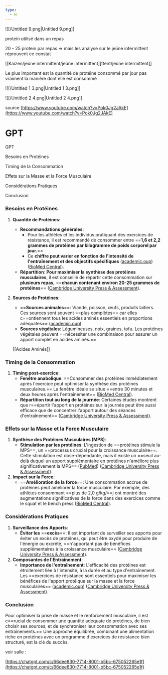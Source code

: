 ```yaml
---
type:
  - H
---
```

![[/Untitled 9.png|Untitled 9.png]]

protein utilisé dans un repas

20 - 25 protein par repas ⇒ mais les analyse sur le jeûne intermittent réprouvent ce constat

[[Kaizen/jeûne intermittent/jeûne intermittent]]ttent/jeûne intermittent]]

Le plus important est la quantité de protéine consommé par jour pas vraiment la manière dont elle est consommé

![[/Untitled 1 3.png|Untitled 1 3.png]]

![[/Untitled 2 4.png|Untitled 2 4.png]]

source [https://www.youtube.com/watch?v=Pok0Jg2JAkE](https://www.youtube.com/watch?v=Pok0Jg2JAkE)

# GPT

GPT

Besoins en Protéines

Timing de la Consommation

Effets sur la Masse et la Force Musculaire

Considérations Pratiques

Conclusion

### Besoins en Protéines

1. **Quantité de Protéines**:
    - **Recommandations générales**:
        - Pour les athlètes et les individus pratiquant des exercices de résistance, il est recommandé de consommer entre ==**1,6 et 2,2 grammes de protéines par kilogramme de poids corporel par jour.**==
        - Ce **chiffre peut varier en fonction de l'intensité de l'entraînement et des objectifs spécifiques** ([academic.oup](https://academic.oup.com/nutritionreviews/article/79/1/66/5936522)) ([BioMed Central](https://jissn.biomedcentral.com/articles/10.1186/s12970-017-0177-8)).
    - **Répartition**: **Pour maximiser la synthèse des protéines musculaires**, il est conseillé de répartir cette consommation sur **plusieurs repas,** ==**chacun contenant environ 20-25 grammes de protéines**== ([Cambridge University Press & Assessment](https://www.cambridge.org/core/journals/british-journal-of-nutrition/article/role-of-dietary-protein-in-optimizing-muscle-mass-function-and-health-outcomes-in-older-individuals/D3AA1A9DBF06BC311B7CB1305A8B3CFD)).
2. **Sources de Protéines**:
    
    - ==**Sources animales**==: Viande, poisson, œufs, produits laitiers. Ces sources sont souvent ==plus complètes== car elles c==ontiennent tous les acides aminés essentiels en proportions adéquates== ([academic.oup](https://academic.oup.com/nutritionreviews/article/79/1/66/5936522)).
    - **Sources végétales**: Légumineuses, noix, graines, tofu. Les protéines végétales peuvent ==nécessiter une combinaison pour assurer un apport complet en acides aminés.==
    
    [[Acides Aminés]]
    

### Timing de la Consommation

1. **Timing post-exercice**:
    - **Fenêtre anabolique**: ==Consommer des protéines immédiatement après l'exercice peut optimiser la synthèse des protéines musculaires.== La fenêtre idéale se situe ==entre 30 minutes et deux heures après l'entraînement== ([BioMed Central](https://jissn.biomedcentral.com/articles/10.1186/s12970-017-0177-8)).
    - **Répartition tout au long de la journée**: Certaines études montrent que r==épartir l'apport en protéines sur la journée peut être aussi efficace que de concentrer l'apport autour des séances d'entraînement== ([Cambridge University Press & Assessment](https://www.cambridge.org/core/journals/british-journal-of-nutrition/article/role-of-dietary-protein-in-optimizing-muscle-mass-function-and-health-outcomes-in-older-individuals/D3AA1A9DBF06BC311B7CB1305A8B3CFD)).

### Effets sur la Masse et la Force Musculaire

1. **Synthèse des Protéines Musculaires (MPS)**:
    - **Stimulation par les protéines**: L'ingestion de ==protéines stimule la MPS==, un ==processus crucial pour la croissance musculaire==. Cette stimulation est dose-dépendante, mais il existe un ==seuil au-delà duquel un apport supplémentaire en protéines n'améliore plus significativement la MPS== ([PubMed](https://pubmed.ncbi.nlm.nih.gov/35187864/)) ([Cambridge University Press & Assessment](https://www.cambridge.org/core/journals/british-journal-of-nutrition/article/role-of-dietary-protein-in-optimizing-muscle-mass-function-and-health-outcomes-in-older-individuals/D3AA1A9DBF06BC311B7CB1305A8B3CFD)).
2. **Impact sur la Force**:
    - ==**Amélioration de la force**==: Une consommation accrue de protéines peut améliorer la force musculaire. Par exemple, des athlètes consommant ==plus de 2,0 g/kg/==j ont montré des augmentations significatives de la force dans des exercices comme le squat et le bench press ([BioMed Central](https://jissn.biomedcentral.com/articles/10.1186/s12970-017-0177-8)).

### Considérations Pratiques

1. **Surveillance des Apports**:
    - **Éviter les** ==**excès**==: Il est important de surveiller ses apports pour éviter un excès de protéines, qui peut être oxydé pour produire de l'énergie ou excrété, ==n'apportant pas de bénéfices supplémentaires à la croissance musculaire== ([Cambridge University Press & Assessment](https://www.cambridge.org/core/journals/british-journal-of-nutrition/article/role-of-dietary-protein-in-optimizing-muscle-mass-function-and-health-outcomes-in-older-individuals/D3AA1A9DBF06BC311B7CB1305A8B3CFD)).
2. **Composantes de l'Entraînement**:
    - **Importance de l'entraînement**: L'efficacité des protéines est étroitement liée à l'intensité, à la durée et au type d'entraînement. Les ==exercices de résistance sont essentiels pour maximiser les bénéfices de l'apport protéique sur la masse et la force musculaires== ([academic.oup](https://academic.oup.com/nutritionreviews/article/79/1/66/5936522)) ([Cambridge University Press & Assessment](https://www.cambridge.org/core/journals/british-journal-of-nutrition/article/role-of-dietary-protein-in-optimizing-muscle-mass-function-and-health-outcomes-in-older-individuals/D3AA1A9DBF06BC311B7CB1305A8B3CFD)).

### Conclusion

Pour optimiser la prise de masse et le renforcement musculaire, il est c==rucial de consommer une quantité adéquate de protéines, de bien choisir ses sources, et de synchroniser leur consommation avec ses entraînements.== Une approche équilibrée, combinant une alimentation riche en protéines avec un programme d'exercices de résistance bien structuré, est la clé du succès.

  

  

voir salle :

[https://chatgpt.com/c/66dee830-7714-8001-b5bc-675052265e1f](https://chatgpt.com/c/66dee830-7714-8001-b5bc-675052265e1f)